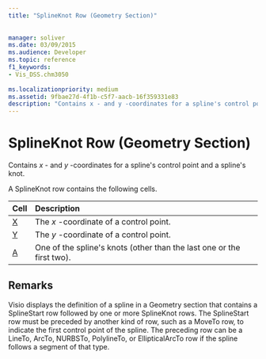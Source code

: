 ```yaml
---
title: "SplineKnot Row (Geometry Section)"
 
 
manager: soliver
ms.date: 03/09/2015
ms.audience: Developer
ms.topic: reference
f1_keywords:
- Vis_DSS.chm3050
 
ms.localizationpriority: medium
ms.assetid: 9fbae27d-4f1b-c5f7-aacb-16f359331e83
description: "Contains x - and y -coordinates for a spline's control point and a spline's knot."
---
```


# SplineKnot Row (Geometry Section)

Contains  *x*  - and  *y*  -coordinates for a spline's control point and a spline's knot. 
  
A SplineKnot row contains the following cells.
  
|**Cell**|**Description**|
|:-----|:-----|
|[X](x-cell-geometry-section.md) <br/> |The  *x*  -coordinate of a control point.  <br/> |
|[Y](y-cell-geometry-section.md) <br/> |The  *y*  -coordinate of a control point.  <br/> |
|[A](a-cell-geometry-section.md) <br/> |One of the spline's knots (other than the last one or the first two).  <br/> |
   
## Remarks

Visio displays the definition of a spline in a Geometry section that contains a SplineStart row followed by one or more SplineKnot rows. The SplineStart row must be preceded by another kind of row, such as a MoveTo row, to indicate the first control point of the spline. The preceding row can be a LineTo, ArcTo, NURBSTo, PolylineTo, or EllipticalArcTo row if the spline follows a segment of that type.
  

